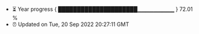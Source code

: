 - ⏳ Year progress { █████████████████████▁▁▁▁▁▁▁▁▁ } 72.01 %
- ⏰ Updated on Tue, 20 Sep 2022 20:27:11 GMT

